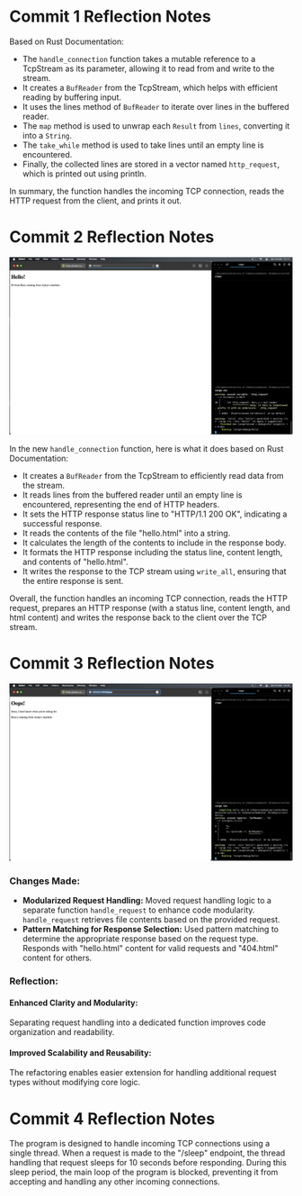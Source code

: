 # Commit 1 Reflection Notes

Based on Rust Documentation:
- The `handle_connection` function takes a mutable reference to a TcpStream as its parameter, allowing it to read from and write to the stream.
- It creates a `BufReader` from the TcpStream, which helps with efficient reading by buffering input.
- It uses the lines method of `BufReader` to iterate over lines in the buffered reader.
- The `map` method is used to unwrap each `Result` from `lines`, converting it into a `String`.
- The `take_while` method is used to take lines until an empty line is encountered.
- Finally, the collected lines are stored in a vector named `http_request`, which is printed out using println.

In summary, the function handles the incoming TCP connection, reads the HTTP request from the client, and prints it out.

# Commit 2 Reflection Notes

![Commit 2 screen capture](/assets/images/commit2.png)

In the new `handle_connection` function, here is what it does based on Rust Documentation:

- It creates a `BufReader` from the TcpStream to efficiently read data from the stream.
- It reads lines from the buffered reader until an empty line is encountered, representing the end of HTTP headers.
- It sets the HTTP response status line to "HTTP/1.1 200 OK", indicating a successful response.
- It reads the contents of the file "hello.html" into a string.
- It calculates the length of the contents to include in the response body.
- It formats the HTTP response including the status line, content length, and contents of "hello.html".
- It writes the response to the TCP stream using `write_all`, ensuring that the entire response is sent.

Overall, the function handles an incoming TCP connection, reads the HTTP request, prepares an HTTP response (with a status line, content length, and html content) and writes the response back to the client over the TCP stream.

# Commit 3 Reflection Notes

![Commit 3 screen capture](/assets/images/commit3.png)

### Changes Made:
- **Modularized Request Handling:**
Moved request handling logic to a separate function `handle_request` to enhance code modularity. `handle_request` retrieves file contents based on the provided request.
- **Pattern Matching for Response Selection:**
Used pattern matching to determine the appropriate response based on the request type. Responds with "hello.html" content for valid requests and "404.html" content for others.

### Reflection:
#### Enhanced Clarity and Modularity:
Separating request handling into a dedicated function improves code organization and readability.

#### Improved Scalability and Reusability:
The refactoring enables easier extension for handling additional request types without modifying core logic.

# Commit 4 Reflection Notes

The program is designed to handle incoming TCP connections using a single thread. When a request is made to the "/sleep" endpoint, the thread handling that request sleeps for 10 seconds before responding. During this sleep period, the main loop of the program is blocked, preventing it from accepting and handling any other incoming connections.